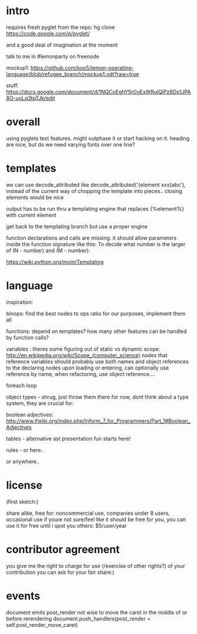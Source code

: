 intro
===
requires fresh pyglet from the repo:
hg clone https://code.google.com/p/pyglet/

and a good deal of imagination at the moment

talk to me in #lemonparty on freenode

mockup1: https://github.com/koo5/lemon-operating-language/blob/refugee_branch/mockup1.odt?raw=true

stuff: https://docs.google.com/document/d/1NQCoEghY5rGyEx9tRulQlPz8Do1JPA8O-uoLq3tpTJk/edit




overall
===
using pyglets text features. might outphase it or start hacking on it.
heading are nice, but do we need varying fonts over one line?



templates
===

we can use decode_attributed like decode_attributed('{element xxx}abc'),
instead of the current way of chopping the template into pieces..
closing elements would be nice

output has to be run thru a templating engine that replaces {%element%}
with current element 

get back to the templating branch but use a proper engine

function declarations and calls are missing.   it should allow
parameters inside the function signature like this: To decide what
number is the larger of (N - number) and (M - number):

https://wiki.python.org/moin/Templating






language
===
inspiration:

binops: find the best nodes to ops ratio for our purposes, implement them all

functions: depend on templates?
how many other features can be handled by function calls?

variables : 
theres some figuring out of static vs dynamic scope: http://en.wikipedia.org/wiki/Scope_(computer_science)
nodes that reference variables should probably use both names and object references to the declaring nodes
upon loading or entering, can optionally use reference by name, when refactoring, use object reference....

foreach loop

object types - shrug, just throw them there for now, dont think about a type system, they are crucial for:

boolean adjectives: http://www.ifwiki.org/index.php/Inform_7_for_Programmers/Part_1#Boolean_Adjectives

tables - alternative ast presentation fun starts here!

rules - or here..

or anywhere..





license
===
(first sketch:)

share alike,
free for:
	noncommercial use,
	companies under 8 users,
	occasional use
if youre not sure/feel like it should be free for you, you can use it for free until i spot you
others: $5/user/year

contributor agreement
===
you give me the right to charge for use (/exercise of other rights?) of your contribution
you can ask for your fair share:)





events
===
document emits post_render
not wise to move the caret in the middle of or before rerendering
document.push_handlers(post_render = self.post_render_move_caret)

